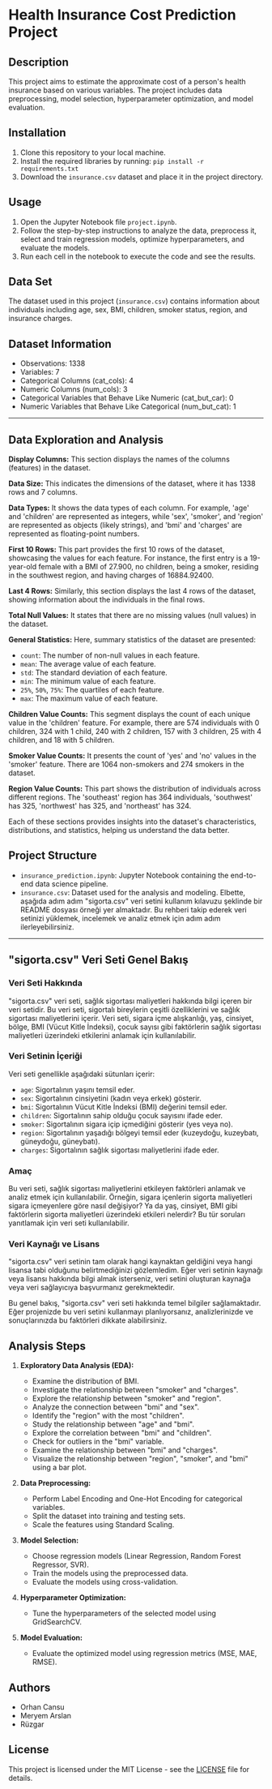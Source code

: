 # Health Insurance Cost Prediction Project

## Description
This project aims to estimate the approximate cost of a person's health insurance based on various variables. The project includes data preprocessing, model selection, hyperparameter optimization, and model evaluation.

## Installation
1. Clone this repository to your local machine.
2. Install the required libraries by running: `pip install -r requirements.txt`
3. Download the `insurance.csv` dataset and place it in the project directory.

## Usage
1. Open the Jupyter Notebook file `project.ipynb`.
2. Follow the step-by-step instructions to analyze the data, preprocess it, select and train regression models, optimize hyperparameters, and evaluate the models.
3. Run each cell in the notebook to execute the code and see the results.

## Data Set
The dataset used in this project (`insurance.csv`) contains information about individuals including age, sex, BMI, children, smoker status, region, and insurance charges.

## Dataset Information

- Observations: 1338
- Variables: 7
- Categorical Columns (cat_cols): 4
- Numeric Columns (num_cols): 3
- Categorical Variables that Behave Like Numeric (cat_but_car): 0
- Numeric Variables that Behave Like Categorical (num_but_cat): 1

---

## Data Exploration and Analysis

**Display Columns:**
This section displays the names of the columns (features) in the dataset.

**Data Size:**
This indicates the dimensions of the dataset, where it has 1338 rows and 7 columns.

**Data Types:**
It shows the data types of each column. For example, 'age' and 'children' are represented as integers, while 'sex', 'smoker', and 'region' are represented as objects (likely strings), and 'bmi' and 'charges' are represented as floating-point numbers.

**First 10 Rows:**
This part provides the first 10 rows of the dataset, showcasing the values for each feature. For instance, the first entry is a 19-year-old female with a BMI of 27.900, no children, being a smoker, residing in the southwest region, and having charges of 16884.92400.

**Last 4 Rows:**
Similarly, this section displays the last 4 rows of the dataset, showing information about the individuals in the final rows.

**Total Null Values:**
It states that there are no missing values (null values) in the dataset.

**General Statistics:**
Here, summary statistics of the dataset are presented:
- `count`: The number of non-null values in each feature.
- `mean`: The average value of each feature.
- `std`: The standard deviation of each feature.
- `min`: The minimum value of each feature.
- `25%`, `50%`, `75%`: The quartiles of each feature.
- `max`: The maximum value of each feature.

**Children Value Counts:**
This segment displays the count of each unique value in the 'children' feature. For example, there are 574 individuals with 0 children, 324 with 1 child, 240 with 2 children, 157 with 3 children, 25 with 4 children, and 18 with 5 children.

**Smoker Value Counts:**
It presents the count of 'yes' and 'no' values in the 'smoker' feature. There are 1064 non-smokers and 274 smokers in the dataset.

**Region Value Counts:**
This part shows the distribution of individuals across different regions. The 'southeast' region has 364 individuals, 'southwest' has 325, 'northwest' has 325, and 'northeast' has 324.

Each of these sections provides insights into the dataset's characteristics, distributions, and statistics, helping us understand the data better.


## Project Structure
- `insurance_prediction.ipynb`: Jupyter Notebook containing the end-to-end data science pipeline.
- `insurance.csv`: Dataset used for the analysis and modeling.
Elbette, aşağıda adım adım "sigorta.csv" veri setini kullanım kılavuzu şeklinde bir README dosyası örneği yer almaktadır. Bu rehberi takip ederek veri setinizi yüklemek, incelemek ve analiz etmek için adım adım ilerleyebilirsiniz.

---
## "sigorta.csv" Veri Seti Genel Bakış

### Veri Seti Hakkında

"sigorta.csv" veri seti, sağlık sigortası maliyetleri hakkında bilgi içeren bir veri setidir. Bu veri seti, sigortalı bireylerin çeşitli özelliklerini ve sağlık sigortası maliyetlerini içerir. Veri seti, sigara içme alışkanlığı, yaş, cinsiyet, bölge, BMI (Vücut Kitle İndeksi), çocuk sayısı gibi faktörlerin sağlık sigortası maliyetleri üzerindeki etkilerini anlamak için kullanılabilir.

### Veri Setinin İçeriği

Veri seti genellikle aşağıdaki sütunları içerir:

- `age`: Sigortalının yaşını temsil eder.
- `sex`: Sigortalının cinsiyetini (kadın veya erkek) gösterir.
- `bmi`: Sigortalının Vücut Kitle İndeksi (BMI) değerini temsil eder.
- `children`: Sigortalının sahip olduğu çocuk sayısını ifade eder.
- `smoker`: Sigortalının sigara içip içmediğini gösterir (yes veya no).
- `region`: Sigortalının yaşadığı bölgeyi temsil eder (kuzeydoğu, kuzeybatı, güneydoğu, güneybatı).
- `charges`: Sigortalının sağlık sigortası maliyetlerini ifade eder.

### Amaç

Bu veri seti, sağlık sigortası maliyetlerini etkileyen faktörleri anlamak ve analiz etmek için kullanılabilir. Örneğin, sigara içenlerin sigorta maliyetleri sigara içmeyenlere göre nasıl değişiyor? Ya da yaş, cinsiyet, BMI gibi faktörlerin sigorta maliyetleri üzerindeki etkileri nelerdir? Bu tür soruları yanıtlamak için veri seti kullanılabilir.

### Veri Kaynağı ve Lisans

"sigorta.csv" veri setinin tam olarak hangi kaynaktan geldiğini veya hangi lisansa tabi olduğunu belirtmediğinizi gözlemledim. Eğer veri setinin kaynağı veya lisansı hakkında bilgi almak isterseniz, veri setini oluşturan kaynağa veya veri sağlayıcıya başvurmanız gerekmektedir.

Bu genel bakış, "sigorta.csv" veri seti hakkında temel bilgiler sağlamaktadır. Eğer projenizde bu veri setini kullanmayı planlıyorsanız, analizlerinizde ve sonuçlarınızda bu faktörleri dikkate alabilirsiniz.
## Analysis Steps
1. **Exploratory Data Analysis (EDA):**
   - Examine the distribution of BMI.
   - Investigate the relationship between "smoker" and "charges".
   - Explore the relationship between "smoker" and "region".
   - Analyze the connection between "bmi" and "sex".
   - Identify the "region" with the most "children".
   - Study the relationship between "age" and "bmi".
   - Explore the correlation between "bmi" and "children".
   - Check for outliers in the "bmi" variable.
   - Examine the relationship between "bmi" and "charges".
   - Visualize the relationship between "region", "smoker", and "bmi" using a bar plot.

2. **Data Preprocessing:**
   - Perform Label Encoding and One-Hot Encoding for categorical variables.
   - Split the dataset into training and testing sets.
   - Scale the features using Standard Scaling.

3. **Model Selection:**
   - Choose regression models (Linear Regression, Random Forest Regressor, SVR).
   - Train the models using the preprocessed data.
   - Evaluate the models using cross-validation.

4. **Hyperparameter Optimization:**
   - Tune the hyperparameters of the selected model using GridSearchCV.

5. **Model Evaluation:**
   - Evaluate the optimized model using regression metrics (MSE, MAE, RMSE).

## Authors
- Orhan Cansu
- Meryem Arslan
- Rüzgar

## License
This project is licensed under the MIT License - see the [LICENSE](LICENSE) file for details.
